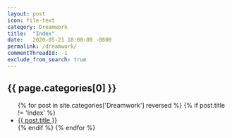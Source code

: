 ```yaml
---
layout: post
icon: file-text
category: Dreamwork
title:  "Index"
date:   2020-05-21 18:00:00 -0600
permalink: /dreamwork/
commentThreadId: -1
exclude_from_search: true
---
```


## {{ page.categories[0] }}

<ul>
    {% for post in site.categories['Dreamwork'] reversed %}
        {% if post.title != 'Index' %}
        <li><a href='{{ post.url }}'>{{ post.title }}</a></li>
        {% endif %}
    {% endfor %}
</ul>
